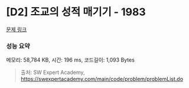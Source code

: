 # [D2] 조교의 성적 매기기 - 1983 

[문제 링크](https://swexpertacademy.com/main/code/problem/problemDetail.do?contestProbId=AV5PwGK6AcIDFAUq) 

### 성능 요약

메모리: 58,784 KB, 시간: 196 ms, 코드길이: 1,093 Bytes



> 출처: SW Expert Academy, https://swexpertacademy.com/main/code/problem/problemList.do